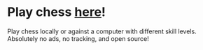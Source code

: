 # Play chess [here](https://midpoint68.github.io/chess/)!

Play chess locally or against a computer with different skill levels. Absolutely no ads, no tracking, and open source!
